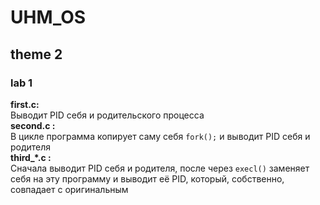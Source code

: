 # UHM_OS
## theme 2
### lab 1
**first.c:**  
Выводит PID себя и родительского процесса   
**second.c :**  
В цикле программа копирует саму себя ` fork(); ` и выводит PID себя и родителя  
**third_*.c :**  
Сначала выводит PID себя и родителя, после через ` execl() `  заменяет себя на эту программу и выводит её PID, который, собственно, совпадает с оригинальным   

